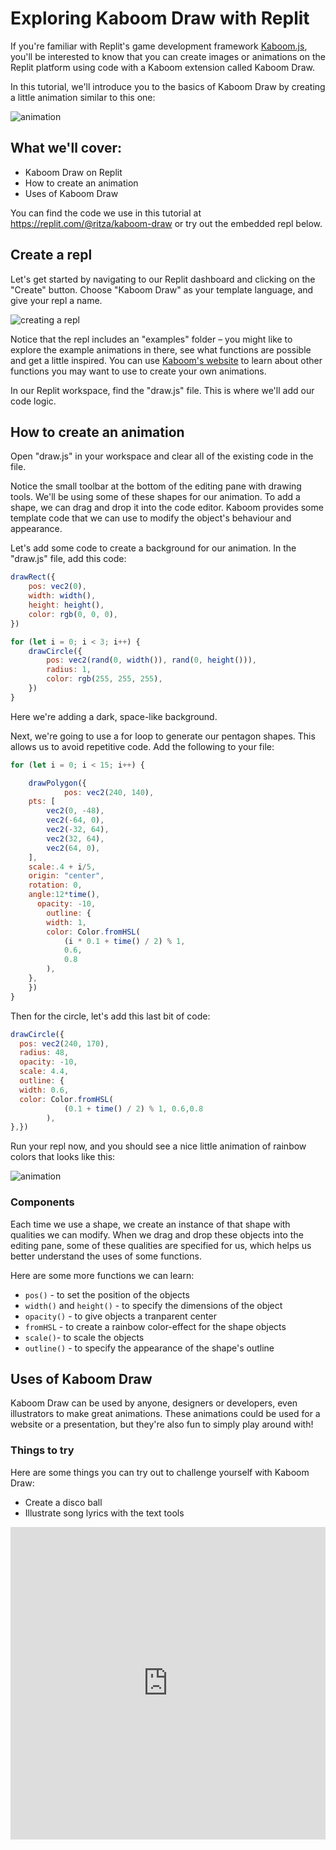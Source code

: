 # Exploring Kaboom Draw with Replit

If you're familiar with Replit's game development framework [Kaboom.js](http://kaboomjs.com), you'll be interested to know that you can create images or animations on the Replit platform using code with a Kaboom extension called Kaboom Draw.

In this tutorial, we'll introduce you to the basics of Kaboom Draw by creating a little animation similar to this one:

![animation](seeds.gif)

## What we'll cover:

* Kaboom Draw on Replit
* How to create an animation
* Uses of Kaboom Draw

You can find the code we use in this tutorial at https://replit.com/@ritza/kaboom-draw or try out the embedded repl below.

## Create a repl

Let's get started by navigating to our Replit dashboard and clicking on the "Create" button. Choose "Kaboom Draw" as your template language, and give your repl a name.

![creating a repl](create-repl.png)

Notice that the repl includes an "examples" folder – you might like to explore the example animations in there, see what functions are possible and get a little inspired. You can use [Kaboom's website](https://kaboomjs.com) to learn about other functions you may want to use to create your own animations.

In our Replit workspace, find the "draw.js" file. This is where we'll add our code logic.

## How to create an animation

Open "draw.js" in your workspace and clear all of the existing code in the file.

Notice the small toolbar at the bottom of the editing pane with drawing tools. We'll be using some of these shapes for our animation. To add a shape, we can drag and drop it into the code editor. Kaboom provides some template code that we can use to modify the object's behaviour and appearance.

Let's add some code to create a background for our animation. In the "draw.js" file, add this code:

```javascript
drawRect({
	pos: vec2(0),
	width: width(),
	height: height(),
	color: rgb(0, 0, 0),
})

for (let i = 0; i < 3; i++) {
	drawCircle({
		pos: vec2(rand(0, width()), rand(0, height())),
		radius: 1,
		color: rgb(255, 255, 255),
	})
}
```
  
  Here we're adding a dark, space-like background.

  Next, we're going to use a for loop to generate our pentagon shapes. This allows us to avoid repetitive code. Add the following to your file:

```javascript
for (let i = 0; i < 15; i++) {

	drawPolygon({
			pos: vec2(240, 140),
	pts: [
		vec2(0, -48),
		vec2(-64, 0),
		vec2(-32, 64),
		vec2(32, 64),
		vec2(64, 0),
	],
    scale:.4 + i/5,
    origin: "center",
    rotation: 0,
    angle:12*time(),
	  opacity: -10,
		outline: {
		width: 1,
		color: Color.fromHSL(
			(i * 0.1 + time() / 2) % 1,
			0.6,
			0.8
		),
	},		
	})
}
```

Then for the circle, let's add this last bit of code:

```javascript
drawCircle({
  pos: vec2(240, 170),
  radius: 48,
  opacity: -10,
  scale: 4.4,
  outline: {
  width: 0.6,
  color: Color.fromHSL(
  			(0.1 + time() / 2) % 1, 0.6,0.8
  		),
},})
```

Run your repl now, and you should see a nice little animation of rainbow colors that looks like this:

![animation](animation.png)

### Components

Each time we use a shape, we create an instance of that shape with qualities we can modify. When we drag and drop these objects into the editing pane, some of these qualities are specified for us, which helps us better understand the uses of some functions.

Here are some more functions we can learn:

* `pos()` - to set the position of the objects
* `width()` and `height()` - to specify the dimensions of the object
* `opacity()` - to give objects a tranparent center
* `fromHSL` - to create a rainbow color-effect for the shape objects
* `scale()`- to scale the objects
* `outline()` - to specify the appearance of the shape's outline

## Uses of Kaboom Draw

Kaboom Draw can be used by anyone, designers or developers, even illustrators to make great animations. These animations could be used for a website or a presentation, but they're also fun to simply play around with!

### Things to try

Here are some things you can try out to challenge yourself with Kaboom Draw:
  
* Create a disco ball
* Illustrate song lyrics with the text tools

<iframe frameborder="0" width="100%" height="500px" src="https://replit.com/@ritza/kaboom-draw?embed=true"></iframe>
